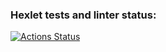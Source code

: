### Hexlet tests and linter status:
[![Actions Status](https://github.com/Eeetti/java-project-71/actions/workflows/hexlet-check.yml/badge.svg)](https://github.com/Eeetti/java-project-71/actions)